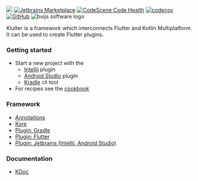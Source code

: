 [![](https://img.shields.io/badge/Buijs-Software-blue)](https://pub.dev/publishers/buijs.dev/packages)
[![Jetbrains Marketplace](https://img.shields.io/jetbrains/plugin/v/19846-klutter?label=Jetbrains%20Plugin)](https://plugins.jetbrains.com/plugin/19846-klutter)
[![CodeScene Code Health](https://codescene.io/projects/27235/status-badges/code-health)](https://codescene.io/projects/27235)
[![codecov](https://codecov.io/gh/buijs-dev/klutter/branch/main/graph/badge.svg)](https://codecov.io/gh/buijs-dev/klutter)
[![GitHub](https://img.shields.io/github/license/buijs-dev/klutter?color=black)](https://github.com/buijs-dev/klutter/blob/main/LICENSE)
<img src="https://github.com/buijs-dev/klutter/blob/develop/.github/assets/metadata/icon/klutter_logo.png?raw=true" alt="buijs software logo" />

Klutter is a framework which interconnects Flutter and Kotlin Multiplatform.
It can be used to create Flutter plugins.

### Getting started
- Start a new project with the
  - [Intellij](https://buijs.dev/klutter-3/) plugin
  - [Android Studio](https://buijs.dev/klutter-4/) plugin
  - [Kradle](https://buijs.dev/kradle-1/) cli tool
- For recipes see the [cookbook](https://github.com/buijs-dev/klutter-cookbook)

### Framework
- [Annotations](lib/annotations/module.md)
- [Kore](lib/kore/module.md)
- [Plugin: Gradle](lib/gradle/module.md)
- [Plugin: Flutter](https://github.com/buijs-dev/klutter-dart)
- [Plugin: Jetbrains (Intellij, Android Studio)](lib/jetbrains/module.md)

### Documentation
- [KDoc](https://buijs-dev.github.io/klutter/)